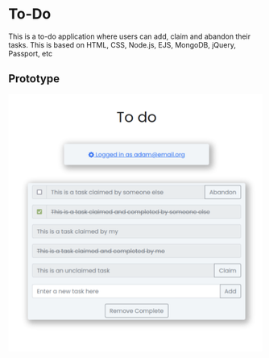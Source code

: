 # To-Do
This is a to-do application where users can add, claim and abandon their tasks. This is based on HTML, CSS, Node.js, EJS, MongoDB, jQuery, Passport, etc 

## Prototype
<img src="To-Do.png" alt="Alt text" title="Optional title">
